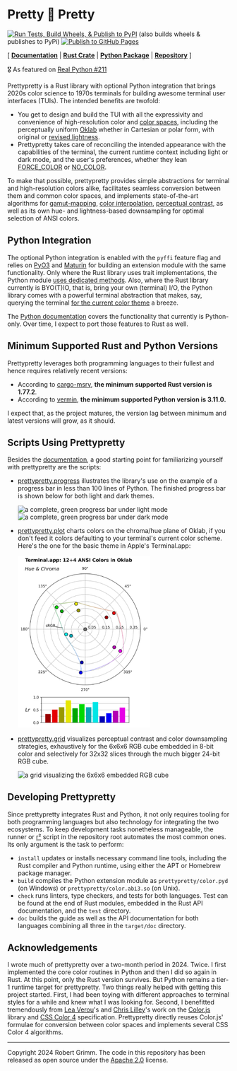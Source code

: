# Pretty 🌸 Pretty

[![Run Tests, Build Wheels, & Publish to PyPI](https://github.com/apparebit/prettypretty/actions/workflows/ci.yml/badge.svg)](https://github.com/apparebit/prettypretty/actions/workflows/ci.yml) (also builds wheels & publishes to PyPi)
[![Publish to GitHub Pages](https://github.com/apparebit/prettypretty/actions/workflows/gh-pages.yml/badge.svg)](https://github.com/apparebit/prettypretty/actions/workflows/gh-pages.yml)

\[ [**Documentation**](https://docs.rs/prettypretty/latest/prettypretty/)
 | [**Rust Crate**](https://crates.io/crates/prettypretty)
 | [**Python Package**](https://pypi.org/project/prettypretty/)
 | [**Repository**](https://github.com/apparebit/prettypretty)
\]

🎖️ As featured on [Real Python #211](https://realpython.com/podcasts/rpp/211/)

Prettypretty is a Rust library with optional Python integration that brings
2020s color science to 1970s terminals for building awesome terminal user
interfaces (TUIs). The intended benefits are twofold:

  * You get to design and build the TUI with all the expressivity and
    convenience of high-resolution color and [color
    spaces](https://lab.ardov.me/spaces-3d), including the perceptually uniform
    [Oklab](https://bottosson.github.io/posts/oklab/) whether in Cartesian or
    polar form, with original or [revised
    lightness](https://bottosson.github.io/posts/colorpicker/#intermission---a-new-lightness-estimate-for-oklab).
  * Prettypretty takes care of reconciling the intended appearance with the
    capabilities of the terminal, the current runtime context including light or
    dark mode, and the user's preferences, whether they lean
    [FORCE_COLOR](https://force-color.org) or [NO_COLOR](https://no-color.org).

To make that possible, prettypretty provides simple abstractions for terminal
and high-resolution colors alike, facilitates seamless conversion between them
and common color spaces, and implements state-of-the-art algorithms for
[gamut-mapping](https://www.w3.org/TR/css-color-4/#gamut-mapping), [color
interpolation](https://www.w3.org/TR/css-color-4/#interpolation), [perceptual
contrast](https://github.com/Myndex/apca-w3), as well as its own hue- and
lightness-based downsampling for optimal selection of ANSI colors.


## Python Integration

The optional Python integration is enabled with the `pyffi` feature flag and
relies on [PyO3](https://pyo3.rs/v0.22.0/) and [Maturin](https://www.maturin.rs)
for building an extension module with the same functionality. Only where the
Rust library uses trait implementations, the Python module [uses dedicated
methods](https://github.com/apparebit/prettypretty/blob/main/prettypretty/color.pyi).
Also, where the Rust library currently is BYO(T)IO, that is, bring your own
(terminal) I/O, the Python library comes with a powerful terminal abstraction
that makes, say, querying the terminal [for the current color
theme](https://github.com/apparebit/prettypretty/blob/61fb6d7c364c0d083e1073ead146834c1e0bc56d/prettypretty/terminal.py#L1039)
a breeze.

The [Python documentation](https://apparebit.github.io/prettypretty/python/)
covers the functionality that currently is Python-only. Over time, I expect to
port those features to Rust as well.


## Minimum Supported Rust and Python Versions

Prettypretty leverages both programming languages to their fullest and hence
requires relatively recent versions:

  * According to [cargo-msrv](https://github.com/foresterre/cargo-msrv), **the
    minimum supported Rust version is 1.77.2**.
  * According to [vermin](https://github.com/netromdk/vermin), **the minimum
    supported Python version is 3.11.0.**

I expect that, as the project matures, the version lag between minimum and
latest versions will grow, as it should.


## Scripts Using Prettypretty

Besides the [documentation](https://apparebit.github.io/prettypretty/), a good
starting point for familiarizing yourself with prettypretty are the scripts:

  * [prettypretty.progress](https://github.com/apparebit/prettypretty/blob/main/prettypretty/progress.py)
    illustrates the library's use on the example of a progress bar in less than
    100 lines of Python. The finished progress bar is shown below for both light
    and dark themes.

    <img src="https://raw.githubusercontent.com/apparebit/prettypretty/main/docs/figures/progress-bar-light.png"
         alt="a complete, green progress bar under light mode" width=293>
    <img src="https://raw.githubusercontent.com/apparebit/prettypretty/main/docs/figures/progress-bar-dark.png"
         alt="a complete, green progress bar under dark mode" width=298>

  * [prettypretty.plot](https://github.com/apparebit/prettypretty/blob/main/prettypretty/plot.py)
    charts colors on the chroma/hue plane of Oklab, if you don't feed it colors
    defaulting to your terminal's current color scheme. Here's the one for the
    basic theme in Apple's Terminal.app:

    <img src="https://raw.githubusercontent.com/apparebit/prettypretty/main/docs/figures/terminal.app-basic.svg"
         alt="colors from the basic theme for Apple's Terminal.app in Oklch" width=300px>

  * [prettypretty.grid](https://github.com/apparebit/prettypretty/blob/main/prettypretty/grid.py)
    visualizes perceptual contrast and color downsampling strategies,
    exhaustively for the 6x6x6 RGB cube embedded in 8-bit color and selectively
    for 32x32 slices through the much bigger 24-bit RGB cube.

    <img src="https://raw.githubusercontent.com/apparebit/prettypretty/main/docs/figures/rgb6-background.png"
         alt="a grid visualizing the 6x6x6 embedded RGB cube" width=300px>


## Developing Prettypretty

Since prettypretty integrates Rust and Python, it not only requires tooling for
both programming languages but also technology for integrating the two
ecosystems. To keep development tasks nonetheless manageable, the runner or
[r²](https://github.com/apparebit/prettypretty/blob/main/rr.sh) script in the
repository root automates the most common ones. Its only argument is the task to
perform:

  * `install` updates or installs necessary command line tools, including the
    Rust compiler and Python runtime, using either the APT or Homebrew package
    manager.
  * `build` compiles the Python extension module as `prettypretty/color.pyd` (on
    Windows) or `prettypretty/color.abi3.so` (on Unix).
  * `check` runs linters, type checkers, and tests for both languages. Test can
    be found at the end of Rust modules, embedded in the Rust API documentation,
    and the `test` directory.
  * `doc` builds the guide as well as the API documentation for both languages
    combining all three in the `target/doc` directory.


## Acknowledgements

I wrote much of prettypretty over a two-month period in 2024. Twice. I first
implemented the core color routines in Python and then I did so again in Rust.
At this point, only the Rust version survives. But Python remains a tier-1
runtime target for prettypretty. Two things really helped with getting this
project started. First, I had been toying with different approaches to terminal
styles for a while and knew what I was looking for. Second, I benefitted
tremendously from [Lea Verou](http://lea.verou.me/)'s and [Chris
Lilley](https://svgees.us/)'s work on the [Color.js](https://colorjs.io) library
and [CSS Color 4](https://www.w3.org/TR/css-color-4/) specification.
Prettypretty directly reuses Color.js' formulae for conversion between color
spaces and implements several CSS Color 4 algorithms.

---

Copyright 2024 Robert Grimm. The code in this repository has been released as
open source under the [Apache
2.0](https://github.com/apparebit/prettypretty/blob/main/LICENSE) license.
